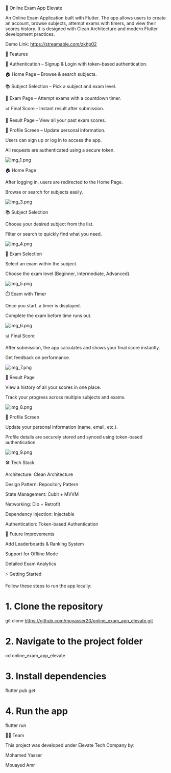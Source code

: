 📘 Online Exam App Elevate

An Online Exam Application built with Flutter. The app allows users to create an account, browse subjects, attempt exams with timers, and view their scores history. It is designed with Clean Architecture and modern Flutter development practices.

Demo Link: https://streamable.com/zkhp02

🚀 Features

🔑 Authentication – Signup & Login with token-based authentication.

🏠 Home Page – Browse & search subjects.

📚 Subject Selection – Pick a subject and exam level.

📝 Exam Page – Attempt exams with a countdown timer.

📊 Final Score – Instant result after submission.

📑 Result Page – View all your past exam scores.

👤 Profile Screen – Update personal information.


Users can sign up or log in to access the app.

All requests are authenticated using a secure token.

![img_1.png](readme_images/img_1.png)

🏠 Home Page

After logging in, users are redirected to the Home Page.

Browse or search for subjects easily.

![img_3.png](readme_images/img_3.png)

📚 Subject Selection

Choose your desired subject from the list.

Filter or search to quickly find what you need.

![img_4.png](readme_images/img_4.png)

📝 Exam Selection

Select an exam within the subject.

Choose the exam level (Beginner, Intermediate, Advanced).

![img_5.png](readme_images/img_5.png)

⏱️ Exam with Timer

Once you start, a timer is displayed.

Complete the exam before time runs out.

![img_6.png](readme_images/img_6.png)

📊 Final Score

After submission, the app calculates and shows your final score instantly.

Get feedback on performance.

![img_7.png](readme_images/img_7.png)

📑 Result Page

View a history of all your scores in one place.

Track your progress across multiple subjects and exams.

![img_8.png](readme_images/img_8.png)

👤 Profile Screen


Update your personal information (name, email, etc.).

Profile details are securely stored and synced using token-based authentication.

![img_9.png](readme_images/img_9.png)

🛠️ Tech Stack

Architecture: Clean Architecture

Design Pattern: Repository Pattern

State Management: Cubit + MVVM

Networking: Dio + Retrofit

Dependency Injection: Injectable

Authentication: Token-based Authentication

📌 Future Improvements

Add Leaderboards & Ranking System

Support for Offline Mode

Detailed Exam Analytics

⚡ Getting Started

Follow these steps to run the app locally:

# 1. Clone the repository
git clone https://github.com/moyasser20/online_exam_app_elevate.git

# 2. Navigate to the project folder
cd online_exam_app_elevate

# 3. Install dependencies
flutter pub get

# 4. Run the app
flutter run


👨‍💻 Team

This project was developed under Elevate Tech Company by:

Mohamed Yasser

Mouayed Amr

